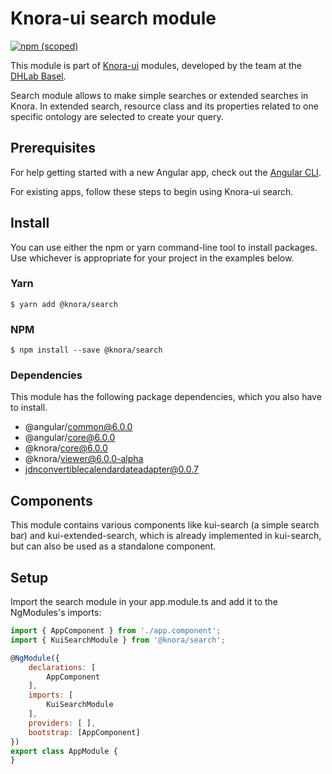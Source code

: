 # Knora-ui search module
[![npm (scoped)](https://img.shields.io/npm/v/@knora/search.svg)](https://www.npmjs.com/package/@knora/search)

This module is part of [Knora-ui](https://github.com/dhlab-basel/Knora-ui) modules, developed by the team at the [DHLab Basel](http://dhlab.unibas.ch).

Search module allows to make simple searches or extended searches in Knora. In extended search, resource class and its properties related to one specific ontology are selected to create your query.

## Prerequisites
For help getting started with a new Angular app, check out the [Angular CLI](https://cli.angular.io/).

For existing apps, follow these steps to begin using Knora-ui search.

## Install
You can use either the npm or yarn command-line tool to install packages. Use whichever is appropriate for your project in the examples below.

### Yarn
`$ yarn add @knora/search` 

### NPM
`$ npm install --save @knora/search`

### Dependencies
This module has the following package dependencies, which you also have to install.
 - @angular/common@6.0.0
 - @angular/core@6.0.0
 - @knora/core@6.0.0
 - @knora/viewer@6.0.0-alpha
 - jdnconvertiblecalendardateadapter@0.0.7
 

## Components
This module contains various components like kui-search (a simple search bar) and kui-extended-search, which is already implemented in kui-search, but can also be used as a standalone component.

<!--
### Search
It sets the simple search bar. 
It contains all the methods to realise simple searches, keep in memory previous searches and reset the list of searches. 

### Extended-search
It sets the extended search. Here you can search by ontology, ontology's resource and specify your search one or several properties. 
For each property, it is possible to use operators such as 'exists', 'equal to', 'like', 'less than' etc. to search matches or specific values.

### Select-ontology
It manages the selection of an ontology.

### Select-resource
It manages the selection of a resource that is part of the selected ontology.

### Select-property
in the extended search form, it allows to select a property value (operator) for each property and set the value we are searching for.

For example: the property is 'like' / 'equal to' / 'greater than' etc.

-->

## Setup

Import the search module in your app.module.ts and add it to the NgModules's imports:

```javascript
import { AppComponent } from './app.component';
import { KuiSearchModule } from '@knora/search';

@NgModule({
    declarations: [
        AppComponent
    ],
    imports: [
        KuiSearchModule
    ],
    providers: [ ],
    bootstrap: [AppComponent]
})
export class AppModule {
}
```

